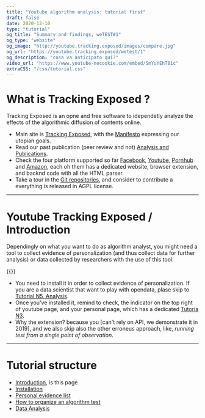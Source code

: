 ```yaml
---
title: "Youtube algorithm analysis: tutorial first"
draft: false
date: 2020-12-10 
type: "tutorial"
og_title: "Summary and findings, weTEST#1"
og_type: "website"
og_image: "http://youtube.tracking.exposed/images/compare.jpg" 
og_url: "https://youtube.tracking.exposed/wetest/1"
og_description: "cosa va anticipato qui?"
video_url: "https://www.youtube-nocookie.com/embed/SmYuYEhT81c"
extraCSS: "/css/tutorial.css"
---
```


# What is Tracking Exposed ?

Tracking Exposed is an opne and free software to idependetly analyze the effects of the algorithmic diffusion of contents online. 

- Main site is [Tracking.Exposed](https://tracking.exposed), with the [Manifesto](https://tracking.exposed/manifesto/) expressing our utopian goals.
- Read our past publication (peer review and not) [Analysis and Publications](https://facebook.tracking.exposed/analysis-and-publications/).
- Check the four platform supported so far [Facebook](https://facebook.tracking.exposed), [Youtube](https://youtube.tracking.exposed), [Pornhub](https://pornhub.tracking.exposed) and [Amazon](https://amazon.tracking.exposed), each oh them has a dedicated website, browser extension, and backnd code with all the HTML parser.
- Take a tour in the [Git repositories](https://github.com/tracking-exposed), and consider to contribute a everything is released in AGPL license.

---

# Youtube Tracking Exposed / Introduction

Dependingly on what you want to do as algorithm analyst, you might need a tool to collect evidence of personalization (and thus collect data for further analysis) or data collected by researchers with the use of this tool:

{{<yt-extension>}}

- You need to install it in order to collect evidence of personalization. If you are a data scientist that want to play with opendata, plase skip to [Tutorial N5, Analysis](/tutorial/5).
- Once you've installed it, remind to check, the indicator on the top right of youtube page, and your personal page, which has a dedicated [Tutoria N3](/tutorial/3).
- Why the extension? because you [can't rely on API, we demonstrate it in 2019], and we also skip also the other erroneus approach, like, _running test from a single point of observation_.

---

# Tutorial structure

- [Introduction](/tutorial/1), is this page
- [Installation](/tutorial/2)
- [Personal evidence list](/tutorial/3)
- [How to organize an algorithm test](/tutorial/4)
- [Data Analysis](/tutorial/5)